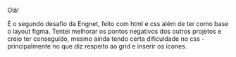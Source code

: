 Olá!

É o segundo desafio da Engnet, feito com html e css além de ter como base o layout figma. Tentei melhorar os pontos negativos dos outros projetos e creio ter conseguido, mesmo ainda tendo certa dificuldade no css - principalmente no que diz respeito ao grid e inserir os ícones.
